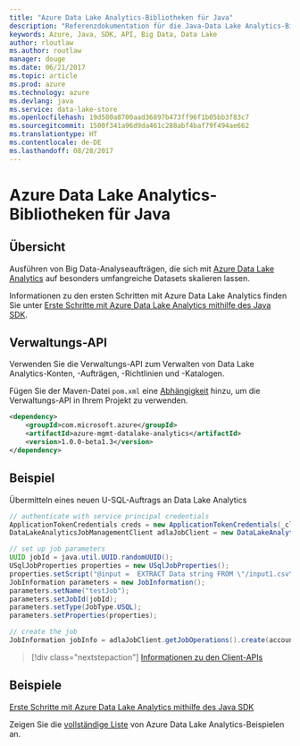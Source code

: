 ```yaml
---
title: "Azure Data Lake Analytics-Bibliotheken für Java"
description: "Referenzdokumentation für die Java-Data Lake Analytics-Bibliotheken"
keywords: Azure, Java, SDK, API, Big Data, Data Lake
author: rloutlaw
ms.author: routlaw
manager: douge
ms.date: 06/21/2017
ms.topic: article
ms.prod: azure
ms.technology: azure
ms.devlang: java
ms.service: data-lake-store
ms.openlocfilehash: 19d580a8700aad36897b473ff96f1b05bb3f83c7
ms.sourcegitcommit: 1500f341a96d9da461c288abf4baf79f494ae662
ms.translationtype: HT
ms.contentlocale: de-DE
ms.lasthandoff: 08/28/2017
---
```

# <a name="azure-data-lake-analytics-libraries-for-java"></a>Azure Data Lake Analytics-Bibliotheken für Java

## <a name="overview"></a>Übersicht

Ausführen von Big Data-Analyseaufträgen, die sich mit [Azure Data Lake Analytics](/azure/data-lake-analytics/data-lake-analytics-overview) auf besonders umfangreiche Datasets skalieren lassen.

Informationen zu den ersten Schritten mit Azure Data Lake Analytics finden Sie unter [Erste Schritte mit Azure Data Lake Analytics mithilfe des Java SDK](/azure/data-lake-analytics/data-lake-analytics-get-started-java-sdk).

## <a name="management-api"></a>Verwaltungs-API

Verwenden Sie die Verwaltungs-API zum Verwalten von Data Lake Analytics-Konten, -Aufträgen, -Richtlinien und -Katalogen.

Fügen Sie der Maven-Datei `pom.xml` eine [Abhängigkeit](https://maven.apache.org/guides/getting-started/index.html#How_do_I_use_external_dependencies) hinzu, um die Verwaltungs-API in Ihrem Projekt zu verwenden.


```XML
<dependency>
    <groupId>com.microsoft.azure</groupId>
    <artifactId>azure-mgmt-datalake-analytics</artifactId>
    <version>1.0.0-beta1.3</version>
</dependency>
```

## <a name="example"></a>Beispiel

Übermitteln eines neuen U-SQL-Auftrags an Data Lake Analytics

```java
// authenticate with service principal credentials
ApplicationTokenCredentials creds = new ApplicationTokenCredentials(_clientId, _tenantId, _clientSecret, null);
DataLakeAnalyticsJobManagementClient adlaJobClient = new DataLakeAnalyticsJobManagementClientImpl(creds);

// set up job parameters
UUID jobId = java.util.UUID.randomUUID();
USqlJobProperties properties = new USqlJobProperties();
properties.setScript("@input =  EXTRACT Data string FROM \"/input1.csv\" USING Extractors.Csv(); OUTPUT @input TO @\"/output1.csv\" USING Outputters.Csv();");
JobInformation parameters = new JobInformation();
parameters.setName("testJob");
parameters.setJobId(jobId);
parameters.setType(JobType.USQL);
parameters.setProperties(properties);

// create the job
JobInformation jobInfo = adlaJobClient.getJobOperations().create(accountName, jobId, parameters).getBody();

```

> [!div class="nextstepaction"]
> [Informationen zu den Client-APIs](/java/api/overview/azure/datalakeanalytics/managementapi)

## <a name="samples"></a>Beispiele

[Erste Schritte mit Azure Data Lake Analytics mithilfe des Java SDK][1] 

[1]: https://docs.microsoft.com/en-us/azure/data-lake-analytics/data-lake-analytics-get-started-java-sdk

Zeigen Sie die [vollständige Liste](https://azure.microsoft.com/resources/samples/?platform=java&term=analytics) von Azure Data Lake Analytics-Beispielen an.

